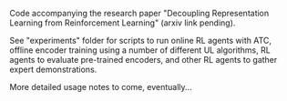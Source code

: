 Code accompanying the research paper "Decoupling Representation Learning from Reinforcement Learning" (arxiv link pending).

See "experiments" folder for scripts to run online RL agents with ATC, offline encoder training using a number of different UL algorithms, RL agents to evaluate pre-trained encoders, and other RL agents to gather expert demonstrations.

More detailed usage notes to come, eventually...
